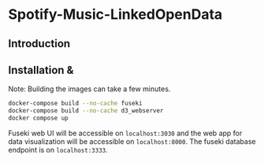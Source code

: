 # Spotify-Music-LinkedOpenData

## Introduction

## Installation & 

Note: Building the images can take a few minutes.

```bash
docker-compose build --no-cache fuseki
docker-compose build --no-cache d3_webserver
docker compose up
```

Fuseki web UI will be accessible on `localhost:3030` and the web app for data visualization will be accessible on `localhost:8000`.
The fuseki database endpoint is on `localhost:3333`.
